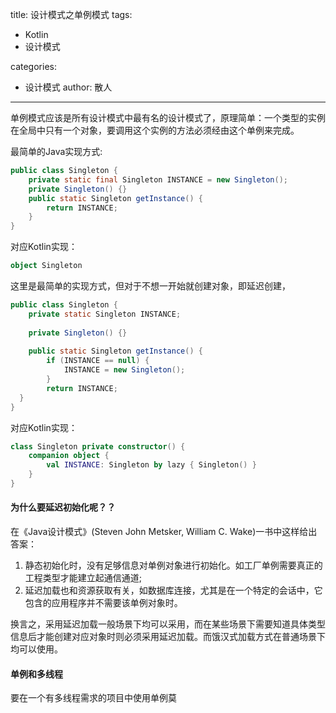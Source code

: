 title: 设计模式之单例模式
tags:
  - Kotlin
  - 设计模式

categories:
  - 设计模式
 author: 散人
---

单例模式应该是所有设计模式中最有名的设计模式了，原理简单：一个类型的实例在全局中只有一个对象，要调用这个实例的方法必须经由这个单例来完成。

最简单的Java实现方式:
```Java
public class Singleton {  
    private static final Singleton INSTANCE = new Singleton();  
    private Singleton() {}
    public static Singleton getInstance() {  
        return INSTANCE;  
    }  
}
```
对应Kotlin实现：
```Kotlin
object Singleton
```

这里是最简单的实现方式，但对于不想一开始就创建对象，即延迟创建，
```Java
public class Singleton {  
    private static Singleton INSTANCE;  
  
    private Singleton() {}  
  
    public static Singleton getInstance() {  
        if (INSTANCE == null) {  
            INSTANCE = new Singleton();  
        }  
        return INSTANCE;  
  }  
}
```
对应Kotlin实现：
```Kotlin
class Singleton private constructor() {  
    companion object {  
        val INSTANCE: Singleton by lazy { Singleton() }  
    }  
}
```

#### 为什么要延迟初始化呢？？
在《Java设计模式》(Steven John  Metsker, William C. Wake)一书中这样给出答案：

 1. 静态初始化时，没有足够信息对单例对象进行初始化。如工厂单例需要真正的工程类型才能建立起通信通道;
 2. 延迟加载也和资源获取有关，如数据库连接，尤其是在一个特定的会话中，它包含的应用程序并不需要该单例对象时。

换言之，采用延迟加载一般场景下均可以采用，而在某些场景下需要知道具体类型信息后才能创建对应对象时则必须采用延迟加载。而饿汉式加载方式在普通场景下均可以使用。

#### 单例和多线程
要在一个有多线程需求的项目中使用单例莫
<!--stackedit_data:
eyJoaXN0b3J5IjpbLTIwMTIyMjkwMCwtMTI5MTU3NTkyNSwtNj
A5OTQ3ODY5LDcyMTM3MzMyNywtMjQ1Mzc4NzY1LDE1NTE1OTA3
NjAsMTg4ODg5NTYyOF19
-->